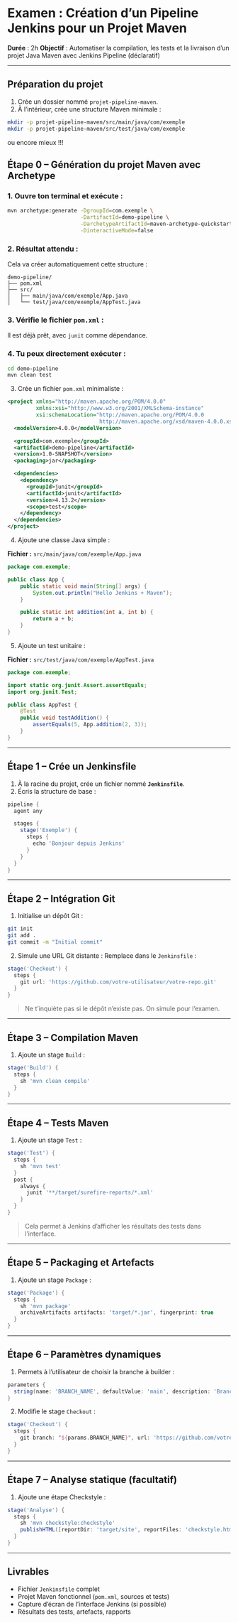 <h1 id="examen-pipeline-maven">Examen : Création d’un Pipeline Jenkins pour un Projet Maven</h1>

**Durée** : 2h
**Objectif** : Automatiser la compilation, les tests et la livraison d’un projet Java Maven avec Jenkins Pipeline (déclaratif)

---

## <h2 id="etape-0">Préparation du projet</h2>

1. Crée un dossier nommé `projet-pipeline-maven`.
2. À l’intérieur, crée une structure Maven minimale :

```bash
mkdir -p projet-pipeline-maven/src/main/java/com/exemple
mkdir -p projet-pipeline-maven/src/test/java/com/exemple
```


ou encore mieux !!!

## <h2 id="etape-0-alt">Étape 0 – Génération du projet Maven avec Archetype</h2>


### 1. Ouvre ton terminal et exécute :

```bash
mvn archetype:generate -DgroupId=com.exemple \
                       -DartifactId=demo-pipeline \
                       -DarchetypeArtifactId=maven-archetype-quickstart \
                       -DinteractiveMode=false
```


### 2. Résultat attendu :

Cela va créer automatiquement cette structure :

```
demo-pipeline/
├── pom.xml
├── src/
│   ├── main/java/com/exemple/App.java
│   └── test/java/com/exemple/AppTest.java
```



### 3. Vérifie le fichier `pom.xml` :

Il est déjà prêt, avec `junit` comme dépendance.



### 4. Tu peux directement exécuter :

```bash
cd demo-pipeline
mvn clean test
```








3. Crée un fichier `pom.xml` minimaliste :

```xml
<project xmlns="http://maven.apache.org/POM/4.0.0" 
         xmlns:xsi="http://www.w3.org/2001/XMLSchema-instance"
         xsi:schemaLocation="http://maven.apache.org/POM/4.0.0 
                             http://maven.apache.org/xsd/maven-4.0.0.xsd">
  <modelVersion>4.0.0</modelVersion>

  <groupId>com.exemple</groupId>
  <artifactId>demo-pipeline</artifactId>
  <version>1.0-SNAPSHOT</version>
  <packaging>jar</packaging>

  <dependencies>
    <dependency>
      <groupId>junit</groupId>
      <artifactId>junit</artifactId>
      <version>4.13.2</version>
      <scope>test</scope>
    </dependency>
  </dependencies>
</project>
```

4. Ajoute une classe Java simple :

**Fichier :** `src/main/java/com/exemple/App.java`

```java
package com.exemple;

public class App {
    public static void main(String[] args) {
        System.out.println("Hello Jenkins + Maven");
    }

    public static int addition(int a, int b) {
        return a + b;
    }
}
```

5. Ajoute un test unitaire :

**Fichier :** `src/test/java/com/exemple/AppTest.java`

```java
package com.exemple;

import static org.junit.Assert.assertEquals;
import org.junit.Test;

public class AppTest {
    @Test
    public void testAddition() {
        assertEquals(5, App.addition(2, 3));
    }
}
```

---

## <h2 id="etape-1">Étape 1 – Crée un Jenkinsfile</h2>

1. À la racine du projet, crée un fichier nommé **`Jenkinsfile`**.
2. Écris la structure de base :

```groovy
pipeline {
  agent any

  stages {
    stage('Exemple') {
      steps {
        echo 'Bonjour depuis Jenkins'
      }
    }
  }
}
```

---

## <h2 id="etape-2">Étape 2 – Intégration Git</h2>

1. Initialise un dépôt Git :

```bash
git init
git add .
git commit -m "Initial commit"
```

2. Simule une URL Git distante :
   Remplace dans le `Jenkinsfile` :

```groovy
stage('Checkout') {
  steps {
    git url: 'https://github.com/votre-utilisateur/votre-repo.git'
  }
}
```

> Ne t’inquiète pas si le dépôt n’existe pas. On simule pour l’examen.

---

## <h2 id="etape-3">Étape 3 – Compilation Maven</h2>

1. Ajoute un stage `Build` :

```groovy
stage('Build') {
  steps {
    sh 'mvn clean compile'
  }
}
```

---

## <h2 id="etape-4">Étape 4 – Tests Maven</h2>

1. Ajoute un stage `Test` :

```groovy
stage('Test') {
  steps {
    sh 'mvn test'
  }
  post {
    always {
      junit '**/target/surefire-reports/*.xml'
    }
  }
}
```

> Cela permet à Jenkins d’afficher les résultats des tests dans l’interface.

---

## <h2 id="etape-5">Étape 5 – Packaging et Artefacts</h2>

1. Ajoute un stage `Package` :

```groovy
stage('Package') {
  steps {
    sh 'mvn package'
    archiveArtifacts artifacts: 'target/*.jar', fingerprint: true
  }
}
```

---

## <h2 id="etape-6">Étape 6 – Paramètres dynamiques</h2>

1. Permets à l’utilisateur de choisir la branche à builder :

```groovy
parameters {
  string(name: 'BRANCH_NAME', defaultValue: 'main', description: 'Branche Git à utiliser')
}
```

2. Modifie le stage `Checkout` :

```groovy
stage('Checkout') {
  steps {
    git branch: "${params.BRANCH_NAME}", url: 'https://github.com/votre-utilisateur/votre-repo.git'
  }
}
```

---

## <h2 id="etape-7">Étape 7 – Analyse statique (facultatif)</h2>

1. Ajoute une étape Checkstyle :

```groovy
stage('Analyse') {
  steps {
    sh 'mvn checkstyle:checkstyle'
    publishHTML([reportDir: 'target/site', reportFiles: 'checkstyle.html', reportName: 'Checkstyle'])
  }
}
```

---

## <h2 id="livrables">Livrables</h2>

* Fichier `Jenkinsfile` complet
* Projet Maven fonctionnel (`pom.xml`, sources et tests)
* Capture d’écran de l’interface Jenkins (si possible)
* Résultats des tests, artefacts, rapports
